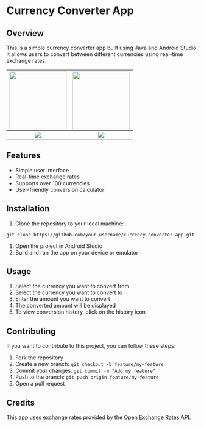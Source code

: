 Currency Converter App
======================

Overview
--------

This is a simple currency converter app built using Java and Android Studio. It allows users to convert between different currencies using real-time exchange rates.


<img width="150" src="https://user-images.githubusercontent.com/89584431/221405187-5c6ee5b9-52e4-468a-8922-2e2b8c782010.png">  |  <img width="150" height="150" src="https://upload.wikimedia.org/wikipedia/commons/thumb/9/95/Android_Studio_Icon_3.6.svg/1900px-Android_Studio_Icon_3.6.svg.png">
:-------------------------:|:-------------------------:
<img src="https://user-images.githubusercontent.com/89584431/221383304-c7168a1c-4722-416b-920a-f631efed7b4b.png">  |  <img src="https://user-images.githubusercontent.com/89584431/221404147-2befb1b0-8181-4989-9470-37a653492b2b.png">



Features
--------

-   Simple user interface
-   Real-time exchange rates
-   Supports over 100 currencies
-   User-friendly conversion calculator

Installation
------------

1.  Clone the repository to your local machine:

`git clone https://github.com/your-username/currency-converter-app.git`

1.  Open the project in Android Studio
2.  Build and run the app on your device or emulator

Usage
-----

1.  Select the currency you want to convert from
2.  Select the currency you want to convert to
3.  Enter the amount you want to convert
4.  The converted amount will be displayed
5.  To view conversion history, click on the history icon

Contributing
------------

If you want to contribute to this project, you can follow these steps:

1.  Fork the repository
2.  Create a new branch: `git checkout -b feature/my-feature`
3.  Commit your changes: `git commit -m "Add my feature"`
4.  Push to the branch: `git push origin feature/my-feature`
5.  Open a pull request

Credits
-------

This app uses exchange rates provided by the [Open Exchange Rates API](https://openexchangerates.org/).

